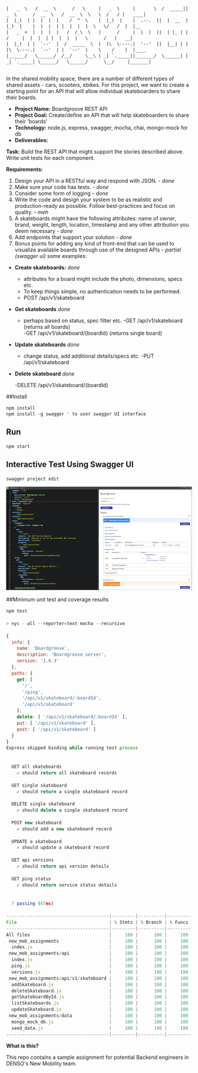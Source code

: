 
`````.______     ______        ___      .______       _______    _______ .______        ______     ______   ____    ____  _______ 
|   _  \   /  __  \      /   \     |   _  \     |       \  /  _____||   _  \      /  __  \   /  __  \  \   \  /   / |   ____|
|  |_)  | |  |  |  |    /  ^  \    |  |_)  |    |  .--.  ||  |  __  |  |_)  |    |  |  |  | |  |  |  |  \   \/   /  |  |__   
|   _  <  |  |  |  |   /  /_\  \   |      /     |  |  |  ||  | |_ | |      /     |  |  |  | |  |  |  |   \      /   |   __|  
|  |_)  | |  `--'  |  /  _____  \  |  |\  \----.|  '--'  ||  |__| | |  |\  \----.|  `--'  | |  `--'  |    \    /    |  |____ 
|______/   \______/  /__/     \__\ | _| `._____||_______/  \______| | _| `._____| \______/   \______/      \__/     |_______|
                                                                                                                             
`````



In the shared mobility space, there are a number of different types of shared assets - cars, scooters, ebikes. For this project, we want to create a starting point for an API that will allow individual skateboarders to share their boards. 

- **Project Name:** Boardgroove REST API
- **Project Goal:** Create/define an API that will help skateboarders to share their 'boards'
- **Technology:** node.js, express, swagger, mocha, chai, mongo-mock for db
- **Deliverables:**  
 
**Task:** Build the REST API that might support the stories described above. Write unit tests for each component.

**Requirements:**

1. Design your API in a RESTful way and respond with JSON. - *done*
1. Make sure your code has tests. - *done*
1. Consider some form of logging - *done*
1. Write the code and design your system to be as realistic and production-ready as possible. Follow best-practices and focus on quality. - *meh*
1. A skateboards might have the following attributes: name of owner, brand, weight, length, location, timestamp and any other attribution you deem necessary - *done*
1. Add endpoints that support your solution - *done*
1. Bonus points for adding any kind of front-end that can be used to visualize available boards through use of the designed APIs - *partial (swagger ui)*
some examples:
 
  * **Create skateboards:**
*done*
    - attributes for a board might include the photo, dimensions, specs etc.
    - To keep things simple, no authentication needs to be performed. 
    - POST /api/v1/skateboard

  * **Get skateboards**
  *done*
    - perhaps based on status, spec filter etc.
    -GET /api/v1/skateboard  (returns all boards)   
    -GET /api/v1/skateboard/{boardId} (returns single board) 
  * **Update skateboards**
  *done*
    - change status, add additional details/specs etc.
    -PUT /api/v1/skateboard
  * **Delete skateboard**
  *done*
 
    -DELETE /api/v1/skateboard/{boardId}  

##Install
```$xslt
npm install
npm install -g swagger ' to user swagger UI interface
```
## Run
```$xslt
npm start
```
## Interactive Test Using Swagger UI
```$xslt
swagger project edit

```
![Swagger UI](./images/swagger_ui.png "Title")

##Minimum unit test and coverage results

```javascript
npm test

> nyc --all --reporter=text mocha --recursive

{
  info: {
    name: 'Boardgroove',
    description: 'Boardgroove server',
    version: '1.0.3'
  },
  paths: {
    get: [
      '/',
      '/ping',
      '/api/v1/skateboard/:boardId',
      '/api/v1/skateboard'
    ],
    delete: [ '/api/v1/skateboard/:boardId' ],
    put: [ '/api/v1/skateboard' ],
    post: [ '/api/v1/skateboard' ]
  }
}
Express skipped binding while running test process


  GET all skateboards
    ✓ should return all skateboard records

  GET single skateboard
    ✓ should return a single skateboard record

  DELETE single skateboard
    ✓ should delete a single skateboard record

  POST new skateboard
    ✓ should add a new skateboard record

  UPDATE a skateboard
    ✓ should update a skateboard record

  GET api versions
    ✓ should return api version details

  GET ping status
    ✓ should return service status details


  7 passing (67ms)
  
---------------------------------------|---------|----------|---------|---------|-------------------
File                                   | % Stmts | % Branch | % Funcs | % Lines | Uncovered Line #s
---------------------------------------|---------|----------|---------|---------|-------------------
All files                              |     100 |      100 |     100 |     100 |
 new_mob_assignments                   |     100 |      100 |     100 |     100 |
  index.js                             |     100 |      100 |     100 |     100 |
 new_mob_assignments/api               |     100 |      100 |     100 |     100 |
  index.js                             |     100 |      100 |     100 |     100 |
  ping.js                              |     100 |      100 |     100 |     100 |
  versions.js                          |     100 |      100 |     100 |     100 |
 new_mob_assignments/api/v1/skateboard |     100 |      100 |     100 |     100 |
  addSkateboard.js                     |     100 |      100 |     100 |     100 |
  deleteSkateboard.js                  |     100 |      100 |     100 |     100 |
  getSkateboardById.js                 |     100 |      100 |     100 |     100 |
  listSkateboards.js                   |     100 |      100 |     100 |     100 |
  updateSkateboard.js                  |     100 |      100 |     100 |     100 |
 new_mob_assignments/data              |     100 |      100 |     100 |     100 |
  mongo_mock_db.js                     |     100 |      100 |     100 |     100 |
  seed_data.js                         |     100 |      100 |     100 |     100 |
---------------------------------------|---------|----------|---------|---------|-------------------
```


**What is this?**

This repo contains a sample assignment for potential Backend engineers in DENSO's New Mobility team.
